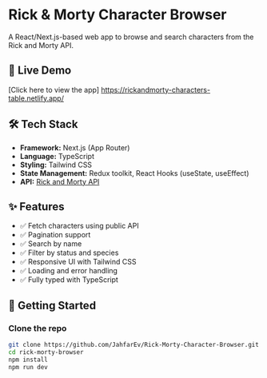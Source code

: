 # Rick & Morty Character Browser

A React/Next.js-based web app to browse and search characters from the Rick and Morty API.

## 🔗 Live Demo

[Click here to view the app] https://rickandmorty-characters-table.netlify.app/

## 🛠 Tech Stack

- **Framework:** Next.js (App Router)
- **Language:** TypeScript
- **Styling:** Tailwind CSS
- **State Management:** Redux toolkit, React Hooks (useState, useEffect)
- **API:** [Rick and Morty API](https://rickandmortyapi.com/documentation)

## ✨ Features

- ✅ Fetch characters using public API
- ✅ Pagination support
- ✅ Search by name
- ✅ Filter by status and species
- ✅ Responsive UI with Tailwind CSS
- ✅ Loading and error handling
- ✅ Fully typed with TypeScript

## 🚀 Getting Started

### Clone the repo

```bash
git clone https://github.com/JahfarEv/Rick-Morty-Character-Browser.git
cd rick-morty-browser
npm install
npm run dev
